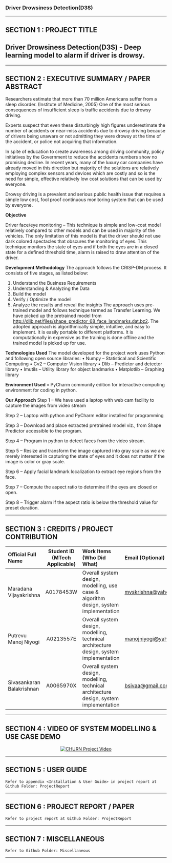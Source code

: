 ﻿### Driver Drowsiness Detection(D3S)

---

## SECTION 1 : PROJECT TITLE
## Driver Drowsiness Detection(D3S)  - Deep learning model to alarm if driver is drowsy.

---

## SECTION 2 : EXECUTIVE SUMMARY / PAPER ABSTRACT
Researchers estimate that more than 70 million Americans suffer from a sleep disorder. (Institute of Medicine, 2005) One of the most serious consequences of insufficient sleep is traffic accidents due to drowsy driving.

Experts suspect that even these disturbingly high figures underestimate the number of accidents or near-miss accidents due to drowsy driving because of drivers being unaware or not admitting they were drowsy at the time of the accident, or police not acquiring that information.

In spite of education to create awareness among driving community, policy initiatives by the Government to reduce the accidents numbers show no promising decline. In recent years, many of the luxury car companies have already moved in this direction but majority of the solutions are relatively employing complex sensors and devices which are costly and so is the need for simple, effective relatively low cost solutions that can be used by everyone.

Drowsy driving is a prevalent and serious public health issue that requires a simple low cost, fool proof continuous monitoring system that can be used by everyone.

**Objective**

Driver face/eye monitoring – This technique is simple and low-cost model relatively compared to other models and can be used in majority of the vehicles. The only limitation of this model is that the driver should not use dark colored spectacles that obscures the monitoring of eyes. 
This technique monitors the state of eyes and if both the eyes are in a closed state for a defined threshold time, alarm is raised to draw attention of the driver.


**Development Methodology**
The approach follows the CRISP-DM process. It consists of five stages, as listed below:
1)	Understand the Business Requirements
2)	Understanding & Analyzing the Data
3)	Build the model
4)	Verify / Optimize the model
5)	Analyze the results and reveal the insights
The approach uses pre-trained model and follows technique termed as Transfer Learning. We have picked up the pretrained model from http://dlib.net/files/shape_predictor_68_face_landmarks.dat.bz2. 
The adopted approach is algorithmically simple, intuitive, and easy to implement. It is easily portable to different platforms. It is computationally in expensive as the training is done offline and the trained model is picked up for use.

**Technologies Used**
The model developed for the project work uses Python and following open source libraries:
•	Numpy – Statistical and Scientific Computing
•	Cv2 – Computer Vision library
•	Dlib – Predictor and detector library
•	Imutils – Utility library for object landmarks
•	Matplotlib – Graphing library

**Environment Used**
•	PyCharm community edition for interactive computing environment for coding in python.


**Our Approach**
Step 1 – We have used a laptop with web cam facility to capture the images from video stream

Step 2 – Laptop with python and PyCharm editor installed for programming

Step 3 – Download and place extracted pretrained model viz., from Shape Predictor accessible to the program.

Step 4 – Program in python to detect faces from the video stream.

Step 5 – Resize and transform the image captured into gray scale as we are merely interested in capturing the state of eyes and it does not matter if the image is color or gray scale.

Step 6 – Apply facial landmark localization to extract eye regions from the face.

Step 7 – Compute the aspect ratio to determine if the eyes are closed or open.

Step 8 – Trigger alarm if the aspect ratio is below the threshold value for preset duration.

---

## SECTION 3 : CREDITS / PROJECT CONTRIBUTION

| Official Full Name  | Student ID (MTech Applicable)  | Work Items (Who Did What) | Email (Optional) |
| :------------ |:---------------:| :-----| :-----|
| Maradana Vijayakrishna | A0178453W |Overall system design, modelling, use case & algorithm design, system implementation | mvskrishna@yahoo.com |
| Putrevu Manoj Niyogi | A0213557E |Overall system design, modelling, technical architecture design, system implementation | manojniyogi@yahoo.com |
| Sivasankaran Balakrishnan | A0065970X |Overall system design, modelling, technical architecture design, system implementation | bsivaa@gmail.com |

---

## SECTION 4 : VIDEO OF SYSTEM MODELLING & USE CASE DEMO
<div align="center">
  <a href="https://youtu.be/LX3SzWYeCGo">
    <img src="http://i3.ytimg.com/vi/LX3SzWYeCGo/hqdefault.jpg" alt="CHURN Project Video">
  </a>
</div>

---

## SECTION 5 : USER GUIDE

`Refer to appendix <Installation & User Guide> in project report at Github Folder: ProjectReport`

---

## SECTION 6 : PROJECT REPORT / PAPER

`Refer to project report at Github Folder: ProjectReport`

---

## SECTION 7 : MISCELLANEOUS

`Refer to Github Folder: Miscellaneous`

---

